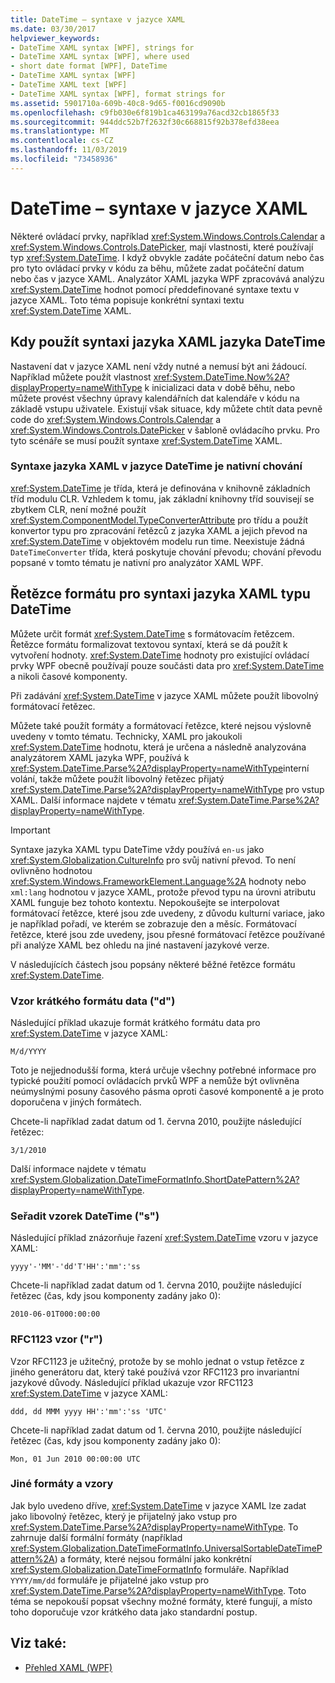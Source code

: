 ```yaml
---
title: DateTime – syntaxe v jazyce XAML
ms.date: 03/30/2017
helpviewer_keywords:
- DateTime XAML syntax [WPF], strings for
- DateTime XAML syntax [WPF], where used
- short date format [WPF], DateTime
- DateTime XAML syntax [WPF]
- DateTime XAML text [WPF]
- DateTime XAML syntax [WPF], format strings for
ms.assetid: 5901710a-609b-40c8-9d65-f0016cd9090b
ms.openlocfilehash: c9fb030e6f819b1ca463199a76acd32cb1865f33
ms.sourcegitcommit: 944ddc52b7f2632f30c668815f92b378efd38eea
ms.translationtype: MT
ms.contentlocale: cs-CZ
ms.lasthandoff: 11/03/2019
ms.locfileid: "73458936"
---
```

# <a name="datetime-xaml-syntax"></a>DateTime – syntaxe v jazyce XAML
Některé ovládací prvky, například <xref:System.Windows.Controls.Calendar> a <xref:System.Windows.Controls.DatePicker>, mají vlastnosti, které používají typ <xref:System.DateTime>. I když obvykle zadáte počáteční datum nebo čas pro tyto ovládací prvky v kódu za běhu, můžete zadat počáteční datum nebo čas v jazyce XAML. Analyzátor XAML jazyka WPF zpracovává analýzu <xref:System.DateTime> hodnot pomocí předdefinované syntaxe textu v jazyce XAML. Toto téma popisuje konkrétní syntaxi textu <xref:System.DateTime> XAML.  

<a name="where_datetime_xaml_syntax_is_used"></a>   
## <a name="when-to-use-datetime-xaml-syntax"></a>Kdy použít syntaxi jazyka XAML jazyka DateTime  
 Nastavení dat v jazyce XAML není vždy nutné a nemusí být ani žádoucí. Například můžete použít vlastnost <xref:System.DateTime.Now%2A?displayProperty=nameWithType> k inicializaci data v době běhu, nebo můžete provést všechny úpravy kalendářních dat kalendáře v kódu na základě vstupu uživatele. Existují však situace, kdy můžete chtít data pevně code do <xref:System.Windows.Controls.Calendar> a <xref:System.Windows.Controls.DatePicker> v šabloně ovládacího prvku. Pro tyto scénáře se musí použít syntaxe <xref:System.DateTime> XAML.  
  
### <a name="datetime-xaml-syntax-is-a-native-behavior"></a>Syntaxe jazyka XAML v jazyce DateTime je nativní chování  
 <xref:System.DateTime> je třída, která je definována v knihovně základních tříd modulu CLR. Vzhledem k tomu, jak základní knihovny tříd souvisejí se zbytkem CLR, není možné použít <xref:System.ComponentModel.TypeConverterAttribute> pro třídu a použít konvertor typu pro zpracování řetězců z jazyka XAML a jejich převod na <xref:System.DateTime> v objektovém modelu run time. Neexistuje žádná `DateTimeConverter` třída, která poskytuje chování převodu; chování převodu popsané v tomto tématu je nativní pro analyzátor XAML WPF.  
  
<a name="format_strings_for_datetime_xaml_syntax"></a>   
## <a name="format-strings-for-datetime-xaml-syntax"></a>Řetězce formátu pro syntaxi jazyka XAML typu DateTime  
 Můžete určit formát <xref:System.DateTime> s formátovacím řetězcem. Řetězce formátu formalizovat textovou syntaxí, která se dá použít k vytvoření hodnoty. <xref:System.DateTime> hodnoty pro existující ovládací prvky WPF obecně používají pouze součásti data pro <xref:System.DateTime> a nikoli časové komponenty.  
  
 Při zadávání <xref:System.DateTime> v jazyce XAML můžete použít libovolný formátovací řetězec.  
  
 Můžete také použít formáty a formátovací řetězce, které nejsou výslovně uvedeny v tomto tématu. Technicky, XAML pro jakoukoli <xref:System.DateTime> hodnotu, která je určena a následně analyzována analyzátorem XAML jazyka WPF, používá k <xref:System.DateTime.Parse%2A?displayProperty=nameWithType>interní volání, takže můžete použít libovolný řetězec přijatý <xref:System.DateTime.Parse%2A?displayProperty=nameWithType> pro vstup XAML. Další informace najdete v tématu <xref:System.DateTime.Parse%2A?displayProperty=nameWithType>.  
  
> [!IMPORTANT]
> Syntaxe jazyka XAML typu DateTime vždy používá `en-us` jako <xref:System.Globalization.CultureInfo> pro svůj nativní převod. To není ovlivněno hodnotou <xref:System.Windows.FrameworkElement.Language%2A> hodnoty nebo `xml:lang` hodnotou v jazyce XAML, protože převod typu na úrovni atributu XAML funguje bez tohoto kontextu. Nepokoušejte se interpolovat formátovací řetězce, které jsou zde uvedeny, z důvodu kulturní variace, jako je například pořadí, ve kterém se zobrazuje den a měsíc. Formátovací řetězce, které jsou zde uvedeny, jsou přesné formátovací řetězce používané při analýze XAML bez ohledu na jiné nastavení jazykové verze.  
  
 V následujících částech jsou popsány některé běžné řetězce formátu <xref:System.DateTime>.  
  
### <a name="short-date-pattern-d"></a>Vzor krátkého formátu data ("d")  
 Následující příklad ukazuje formát krátkého formátu data pro <xref:System.DateTime> v jazyce XAML:  
  
 `M/d/YYYY`  
  
 Toto je nejjednodušší forma, která určuje všechny potřebné informace pro typické použití pomocí ovládacích prvků WPF a nemůže být ovlivněna neúmyslnými posuny časového pásma oproti časové komponentě a je proto doporučena v jiných formátech.  
  
 Chcete-li například zadat datum od 1. června 2010, použijte následující řetězec:  
  
 `3/1/2010`  
  
 Další informace najdete v tématu <xref:System.Globalization.DateTimeFormatInfo.ShortDatePattern%2A?displayProperty=nameWithType>.  
  
### <a name="sortable-datetime-pattern-s"></a>Seřadit vzorek DateTime ("s")  
 Následující příklad znázorňuje řazení <xref:System.DateTime> vzoru v jazyce XAML:  
  
 `yyyy'-'MM'-'dd'T'HH':'mm':'ss`  
  
 Chcete-li například zadat datum od 1. června 2010, použijte následující řetězec (čas, kdy jsou komponenty zadány jako 0):  
  
 `2010-06-01T000:00:00`  
  
### <a name="rfc1123-pattern-r"></a>RFC1123 vzor ("r")  
 Vzor RFC1123 je užitečný, protože by se mohlo jednat o vstup řetězce z jiného generátoru dat, který také používá vzor RFC1123 pro invariantní jazykové důvody. Následující příklad ukazuje vzor RFC1123 <xref:System.DateTime> v jazyce XAML:  
  
 `ddd, dd MMM yyyy HH':'mm':'ss 'UTC'`  
  
 Chcete-li například zadat datum od 1. června 2010, použijte následující řetězec (čas, kdy jsou komponenty zadány jako 0):  
  
 `Mon, 01 Jun 2010 00:00:00 UTC`  
  
### <a name="other-formats-and-patterns"></a>Jiné formáty a vzory  
 Jak bylo uvedeno dříve, <xref:System.DateTime> v jazyce XAML lze zadat jako libovolný řetězec, který je přijatelný jako vstup pro <xref:System.DateTime.Parse%2A?displayProperty=nameWithType>. To zahrnuje další formální formáty (například <xref:System.Globalization.DateTimeFormatInfo.UniversalSortableDateTimePattern%2A>) a formáty, které nejsou formální jako konkrétní <xref:System.Globalization.DateTimeFormatInfo> formuláře. Například `YYYY/mm/dd` formuláře je přijatelné jako vstup pro <xref:System.DateTime.Parse%2A?displayProperty=nameWithType>. Toto téma se nepokouší popsat všechny možné formáty, které fungují, a místo toho doporučuje vzor krátkého data jako standardní postup.  
  
## <a name="see-also"></a>Viz také:

- [Přehled XAML (WPF)](../../../desktop-wpf/fundamentals/xaml.md)
